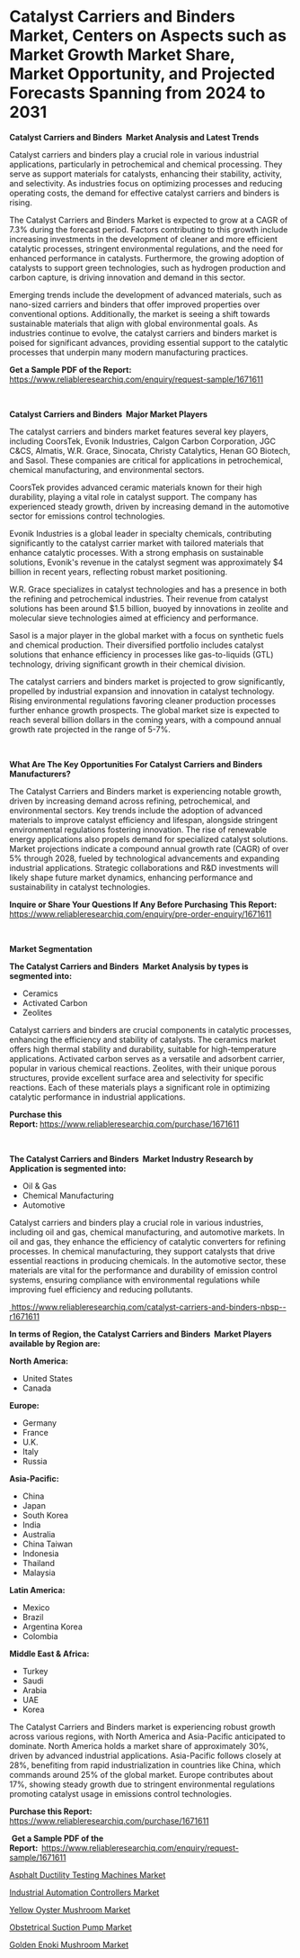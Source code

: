 <p><h1>Catalyst Carriers and Binders  Market, Centers on Aspects such as Market Growth Market Share, Market Opportunity, and Projected Forecasts Spanning from 2024 to 2031</h1></p><p><strong>Catalyst Carriers and Binders  Market Analysis and Latest Trends</strong></p>
<p><p>Catalyst carriers and binders play a crucial role in various industrial applications, particularly in petrochemical and chemical processing. They serve as support materials for catalysts, enhancing their stability, activity, and selectivity. As industries focus on optimizing processes and reducing operating costs, the demand for effective catalyst carriers and binders is rising. </p><p>The Catalyst Carriers and Binders Market is expected to grow at a CAGR of 7.3% during the forecast period. Factors contributing to this growth include increasing investments in the development of cleaner and more efficient catalytic processes, stringent environmental regulations, and the need for enhanced performance in catalysts. Furthermore, the growing adoption of catalysts to support green technologies, such as hydrogen production and carbon capture, is driving innovation and demand in this sector.</p><p>Emerging trends include the development of advanced materials, such as nano-sized carriers and binders that offer improved properties over conventional options. Additionally, the market is seeing a shift towards sustainable materials that align with global environmental goals. As industries continue to evolve, the catalyst carriers and binders market is poised for significant advances, providing essential support to the catalytic processes that underpin many modern manufacturing practices.</p></p>
<p><strong>Get a Sample PDF of the Report:&nbsp;</strong> <a href="https://www.reliableresearchiq.com/enquiry/request-sample/1671611?utm_campaign=99&utm_medium=2&utm_source=Github&utm_content=ia&utm_term=10102024&utm_id=catalyst-carriers-and-binders">https://www.reliableresearchiq.com/enquiry/request-sample/1671611</a></p>
<p>&nbsp;</p>
<p><strong>Catalyst Carriers and Binders  Major Market Players</strong></p>
<p><p>The catalyst carriers and binders market features several key players, including CoorsTek, Evonik Industries, Calgon Carbon Corporation, JGC C&CS, Almatis, W.R. Grace, Sinocata, Christy Catalytics, Henan GO Biotech, and Sasol. These companies are critical for applications in petrochemical, chemical manufacturing, and environmental sectors.</p><p>CoorsTek provides advanced ceramic materials known for their high durability, playing a vital role in catalyst support. The company has experienced steady growth, driven by increasing demand in the automotive sector for emissions control technologies.</p><p>Evonik Industries is a global leader in specialty chemicals, contributing significantly to the catalyst carrier market with tailored materials that enhance catalytic processes. With a strong emphasis on sustainable solutions, Evonik's revenue in the catalyst segment was approximately $4 billion in recent years, reflecting robust market positioning.</p><p>W.R. Grace specializes in catalyst technologies and has a presence in both the refining and petrochemical industries. Their revenue from catalyst solutions has been around $1.5 billion, buoyed by innovations in zeolite and molecular sieve technologies aimed at efficiency and performance.</p><p>Sasol is a major player in the global market with a focus on synthetic fuels and chemical production. Their diversified portfolio includes catalyst solutions that enhance efficiency in processes like gas-to-liquids (GTL) technology, driving significant growth in their chemical division.</p><p>The catalyst carriers and binders market is projected to grow significantly, propelled by industrial expansion and innovation in catalyst technology. Rising environmental regulations favoring cleaner production processes further enhance growth prospects. The global market size is expected to reach several billion dollars in the coming years, with a compound annual growth rate projected in the range of 5-7%.</p></p>
<p>&nbsp;</p>
<p><strong>What Are The Key Opportunities For Catalyst Carriers and Binders  Manufacturers?</strong></p>
<p><p>The Catalyst Carriers and Binders market is experiencing notable growth, driven by increasing demand across refining, petrochemical, and environmental sectors. Key trends include the adoption of advanced materials to improve catalyst efficiency and lifespan, alongside stringent environmental regulations fostering innovation. The rise of renewable energy applications also propels demand for specialized catalyst solutions. Market projections indicate a compound annual growth rate (CAGR) of over 5% through 2028, fueled by technological advancements and expanding industrial applications. Strategic collaborations and R&D investments will likely shape future market dynamics, enhancing performance and sustainability in catalyst technologies.</p></p>
<p><strong>Inquire or Share Your Questions If Any Before Purchasing This Report:</strong> <a href="https://www.reliableresearchiq.com/enquiry/pre-order-enquiry/1671611?utm_campaign=99&utm_medium=2&utm_source=Github&utm_content=ia&utm_term=10102024&utm_id=catalyst-carriers-and-binders">https://www.reliableresearchiq.com/enquiry/pre-order-enquiry/1671611</a></p>
<p>&nbsp;</p>
<p><strong>Market Segmentation</strong></p>
<p><strong>The Catalyst Carriers and Binders  Market Analysis by types is segmented into:</strong></p>
<p><ul><li>Ceramics</li><li>Activated Carbon</li><li>Zeolites</li></ul></p>
<p><p>Catalyst carriers and binders are crucial components in catalytic processes, enhancing the efficiency and stability of catalysts. The ceramics market offers high thermal stability and durability, suitable for high-temperature applications. Activated carbon serves as a versatile and adsorbent carrier, popular in various chemical reactions. Zeolites, with their unique porous structures, provide excellent surface area and selectivity for specific reactions. Each of these materials plays a significant role in optimizing catalytic performance in industrial applications.</p></p>
<p><strong>Purchase this Report:&nbsp;</strong><a href="https://www.reliableresearchiq.com/purchase/1671611?utm_campaign=99&utm_medium=2&utm_source=Github&utm_content=ia&utm_term=10102024&utm_id=catalyst-carriers-and-binders">https://www.reliableresearchiq.com/purchase/1671611</a></p>
<p>&nbsp;</p>
<p><strong>The Catalyst Carriers and Binders  Market Industry Research by Application is segmented into:</strong></p>
<p><ul><li>Oil & Gas</li><li>Chemical Manufacturing</li><li>Automotive</li></ul></p>
<p><p>Catalyst carriers and binders play a crucial role in various industries, including oil and gas, chemical manufacturing, and automotive markets. In oil and gas, they enhance the efficiency of catalytic converters for refining processes. In chemical manufacturing, they support catalysts that drive essential reactions in producing chemicals. In the automotive sector, these materials are vital for the performance and durability of emission control systems, ensuring compliance with environmental regulations while improving fuel efficiency and reducing pollutants.</p></p>
<p><a href="https://www.reliableresearchiq.com/catalyst-carriers-and-binders-nbsp--r1671611?utm_campaign=99&utm_medium=2&utm_source=Github&utm_content=ia&utm_term=10102024&utm_id=catalyst-carriers-and-binders">&nbsp;https://www.reliableresearchiq.com/catalyst-carriers-and-binders-nbsp--r1671611</a></p>
<p><strong>In terms of Region, the Catalyst Carriers and Binders  Market Players available by Region are:</strong></p>
<p>
    <p> <strong> North America: </strong>
        <ul>
            <li>United States</li>
            <li>Canada</li>
        </ul>
        </p> 
    <p> <strong> Europe: </strong>
        <ul>
            <li>Germany</li>
            <li>France</li>
            <li>U.K.</li>
            <li>Italy</li>
            <li>Russia</li>
        </ul>
        </p> 
    <p> <strong> Asia-Pacific: </strong>
        <ul>
            <li>China</li>
            <li>Japan</li>
            <li>South Korea</li>
            <li>India</li>
            <li>Australia</li>
            <li>China Taiwan</li>
            <li>Indonesia</li>
            <li>Thailand</li>
            <li>Malaysia</li>
        </ul>
        </p> 
    <p> <strong> Latin America: </strong>
        <ul>
            <li>Mexico</li>
            <li>Brazil</li>
            <li>Argentina Korea</li>
            <li>Colombia</li>
        </ul>
        </p> 
    <p> <strong> Middle East & Africa: </strong>
        <ul>
            <li>Turkey</li>
            <li>Saudi</li>
            <li>Arabia</li>
            <li>UAE</li>
            <li>Korea</li>
        </ul>
    </p>
    </p>
<p><p>The Catalyst Carriers and Binders market is experiencing robust growth across various regions, with North America and Asia-Pacific anticipated to dominate. North America holds a market share of approximately 30%, driven by advanced industrial applications. Asia-Pacific follows closely at 28%, benefiting from rapid industrialization in countries like China, which commands around 25% of the global market. Europe contributes about 17%, showing steady growth due to stringent environmental regulations promoting catalyst usage in emissions control technologies.</p></p>
<p><strong>Purchase this Report: </strong><a href="https://www.reliableresearchiq.com/purchase/1671611?utm_campaign=99&utm_medium=2&utm_source=Github&utm_content=ia&utm_term=10102024&utm_id=catalyst-carriers-and-binders">https://www.reliableresearchiq.com/purchase/1671611</a></p>
<p>&nbsp;<strong>Get a Sample PDF of the Report:&nbsp;&nbsp;</strong><a href="https://www.reliableresearchiq.com/enquiry/request-sample/1671611?utm_campaign=99&utm_medium=2&utm_source=Github&utm_content=ia&utm_term=10102024&utm_id=catalyst-carriers-and-binders">https://www.reliableresearchiq.com/enquiry/request-sample/1671611</a></p>
<p><strong></strong></p>
<p><p><a href="https://github.com/alespiliffe/Market-Research-Report-List-1/blob/main/asphalt-ductility-testing-machines-market.md?utm_campaign=99&utm_medium=2&utm_source=Github&utm_content=ia&utm_term=10102024&utm_id=catalyst-carriers-and-binders">Asphalt Ductility Testing Machines Market</a></p><p><a href="https://www.linkedin.com/pulse/global-industrial-automation-controllers-market-size-trends-analysis-pyite?utm_campaign=99&utm_medium=2&utm_source=Github&utm_content=ia&utm_term=10102024&utm_id=catalyst-carriers-and-binders">Industrial Automation Controllers Market</a></p><p><a href="https://issuu.com/reportprime-2/docs/yellow-oyster-mushroom-market-size-_596d97585d8df8?utm_campaign=99&utm_medium=2&utm_source=Github&utm_content=ia&utm_term=10102024&utm_id=catalyst-carriers-and-binders">Yellow Oyster Mushroom Market</a></p><p><a href="https://github.com/ElviraDur475/Market-Research-Report-List-1/blob/main/obstetrical-suction-pump-market.md?utm_campaign=99&utm_medium=2&utm_source=Github&utm_content=ia&utm_term=10102024&utm_id=catalyst-carriers-and-binders">Obstetrical Suction Pump Market</a></p><p><a href="https://issuu.com/reportprime-2/docs/golden-enoki-mushroom-market-size-2_2f0af52f7b0009?utm_campaign=99&utm_medium=2&utm_source=Github&utm_content=ia&utm_term=10102024&utm_id=catalyst-carriers-and-binders">Golden Enoki Mushroom Market</a></p></p>